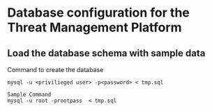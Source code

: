 # Database configuration for the Threat Management Platform

## Load the database schema with sample data

Command to create the database

```
mysql -u <privilieged user> -p<password> < tmp.sql
```


```
Sample Command
mysql -u root -prootpass  < tmp.sql
```
